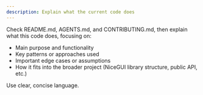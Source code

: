 ```yaml
---
description: Explain what the current code does
---
```


Check README.md, AGENTS.md, and CONTRIBUTING.md, then explain what this code does, focusing on:

- Main purpose and functionality
- Key patterns or approaches used
- Important edge cases or assumptions
- How it fits into the broader project (NiceGUI library structure, public API, etc.)

Use clear, concise language.
